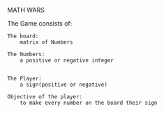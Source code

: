MATH WARS

The Game consists of:

    The board:
        matrix of Numbers

    The Numbers:
        a positive or negative integer
        

    The Player:
        a sign(positive or negative)

    Objective of the player:
        to make every number on the board their sign

